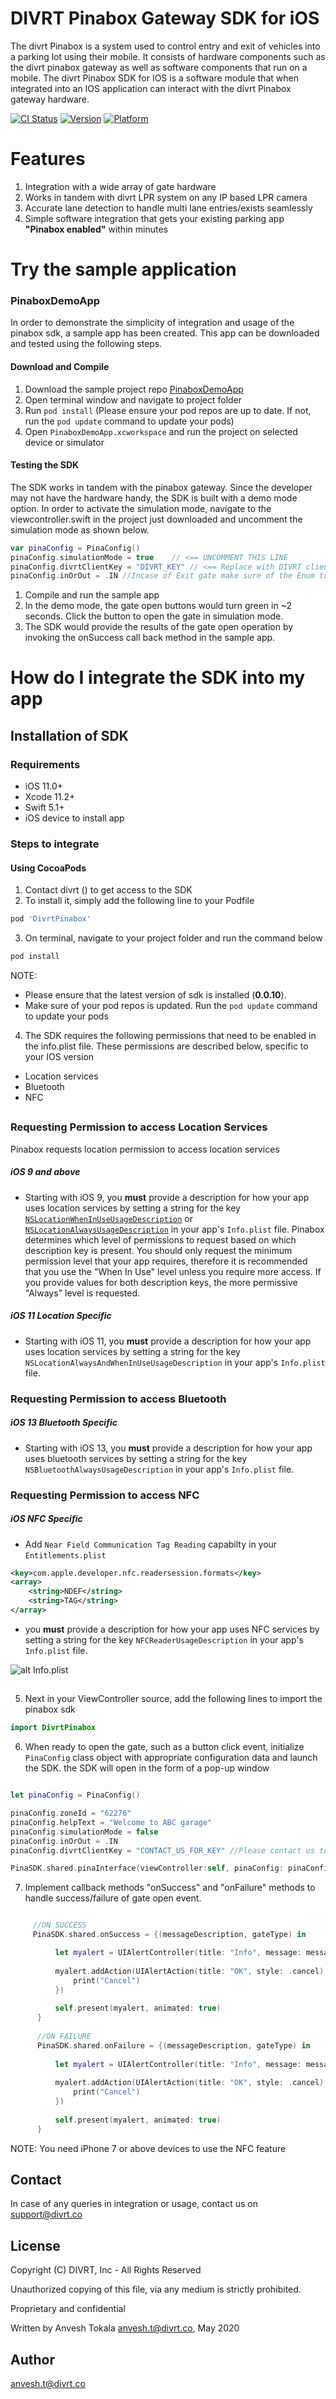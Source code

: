 # DIVRT Pinabox Gateway SDK for iOS
The divrt Pinabox is a system used to control entry and exit of vehicles into a parking lot using their mobile. It consists of hardware components such as the divrt pinabox gateway as well as software components that run on a mobile. The divrt Pinabox SDK for IOS is a software module that when integrated into an IOS application can interact with the divrt Pinabox gateway hardware.

[![CI Status](https://img.shields.io/travis/anvesh.t@divrt.co/PINABOX.svg?style=flat)](https://travis-ci.org/anvesh.t@divrt.co/PINABOX)
[![Version](https://img.shields.io/cocoapods/v/PINABOX.svg?style=flat)](https://cocoapods.org/pods/PINABOX)
[![Platform](https://img.shields.io/cocoapods/p/PINABOX.svg?style=flat)](https://cocoapods.org/pods/PINABOX)

# Features

1. Integration with a wide array of gate hardware
1. Works in tandem with divrt LPR system on any IP based LPR camera
1. Accurate lane detection to handle multi lane entries/exists seamlessly  
1. Simple software integration that gets your existing parking app **"Pinabox enabled"** within minutes


# Try the sample application
### PinaboxDemoApp 
In order to demonstrate the simplicity of integration and usage of the pinabox sdk, a sample app has been created. This app can be downloaded and tested using the following steps.
#### Download and Compile


1. Download the sample project repo [PinaboxDemoApp](https://github.com/divrt/pinabox_ios_sdk.git)
1. Open terminal window and navigate to project folder
1. Run `pod install` (Please ensure your pod repos are up to date. If not, run the `pod update` command to update your pods)
1. Open `PinaboxDemoApp.xcworkspace` and run the project on selected device or simulator

#### Testing the SDK 
The SDK works in tandem with the pinabox gateway. Since the developer may not have the hardware handy, the SDK is built with a demo mode option. In order to activate the simulation mode, navigate to the viewcontroller.swift in the project just downloaded and uncomment the simulation mode as shown below.



```swift
var pinaConfig = PinaConfig()
pinaConfig.simulationMode = true    // <== UNCOMMENT THIS LINE
pinaConfig.divrtClientKey = "DIVRT_KEY" // <== Replace with DIVRT client key. Contact support.divrt.co for key
pinaConfig.inOrOut = .IN //Incase of Exit gate make sure of the Enum to be .EXIT
```
1. Compile and run the sample app
2. In the demo mode, the gate open buttons would turn green in ~2 seconds. Click the button to open the gate in simulation mode.
3. The SDK would provide the results of the gate open operation by invoking the onSuccess call back method in the sample app.

# How do I integrate the SDK into my app 

## Installation of SDK

### Requirements
- iOS 11.0+ 
- Xcode 11.2+
- Swift 5.1+
- iOS device to install app

### Steps to integrate

#### Using CocoaPods
1. Contact divrt () to get access to the SDK
2. To install it, simply add the following line to your Podfile
```ruby 
pod 'DivrtPinabox' 
```
3. On terminal, navigate to your project folder and run the command below  
``` java
pod install 
```
NOTE: 
* Please ensure that the latest version of sdk is installed (**0.0.10**).
* Make sure of your pod repos is updated. Run the `pod update` command to update your pods 


4. The SDK requires the following permissions that need to be enabled in the info.plist file. These permissions are described below, specific to your IOS version
* Location services
* Bluetooth
* NFC

##
### Requesting Permission to access Location Services
Pinabox requests location permission to access location services 

##### iOS 9 and above
* Starting with iOS 9, you **must** provide a description for how your app uses location services by setting a string for the key [`NSLocationWhenInUseUsageDescription`](https://developer.apple.com/library/ios/documentation/General/Reference/InfoPlistKeyReference/Articles/CocoaKeys.html#//apple_ref/doc/uid/TP40009251-SW26) or [`NSLocationAlwaysUsageDescription`](https://developer.apple.com/library/ios/documentation/General/Reference/InfoPlistKeyReference/Articles/CocoaKeys.html#//apple_ref/doc/uid/TP40009251-SW18) in your app's `Info.plist` file. Pinabox determines which level of permissions to request based on which description key is present. You should only request the minimum permission level that your app requires, therefore it is recommended that you use the "When In Use" level unless you require more access. If you provide values for both description keys, the more permissive "Always" level is requested.

##### iOS 11 Location Specific
* Starting with iOS 11, you **must** provide a description for how your app uses location services by setting a string for the key `NSLocationAlwaysAndWhenInUseUsageDescription` in your app's `Info.plist` file.

### Requesting Permission to access Bluetooth
##### iOS 13 Bluetooth Specific
* Starting with iOS 13, you **must** provide a description for how your app uses bluetooth services by setting a string for the key `NSBluetoothAlwaysUsageDescription` in your app's `Info.plist` file.

### Requesting Permission to access NFC
##### iOS NFC Specific

* Add `Near Field Communication Tag Reading` capabilty in your `Entitlements.plist`
```xml
<key>com.apple.developer.nfc.readersession.formats</key>
<array>
    <string>NDEF</string>
    <string>TAG</string>
</array>
```

* you **must** provide a description for how your app uses NFC services by setting a string for the key `NFCReaderUsageDescription` in your app's `Info.plist` file.

![alt Info.plist](https://github.com/divrt/pinabox_ios_sdk/blob/master/InfoPlist.png)

##
5. Next in your ViewController source, add the following lines to import the pinabox sdk 
```swift
import DivrtPinabox
```
6. When ready to open the gate, such as a button click event, initialize ``` PinaConfig ``` class object with appropriate configuration data and launch the SDK. the SDK will open in the form of a pop-up window 

```swift

let pinaConfig = PinaConfig()

pinaConfig.zoneId = "62276"
pinaConfig.helpText = "Welcome to ABC garage"
pinaConfig.simulationMode = false
pinaConfig.inOrOut = .IN
pinaConfig.divrtClientKey = "CONTACT_US_FOR_KEY" //Please contact us to get your key"

PinaSDK.shared.pinaInterface(viewController:self, pinaConfig: pinaConfig)
```

7. Implement callback methods "onSuccess" and "onFailure" methods to handle success/failure of gate open event.
```swift

     //ON SUCCESS 
     PinaSDK.shared.onSuccess = {(messageDescription, gateType) in

          let myalert = UIAlertController(title: "Info", message: messageDescription, preferredStyle: .alert)
          
          myalert.addAction(UIAlertAction(title: "OK", style: .cancel) { (action:UIAlertAction!) in
              print("Cancel")
          })
          
          self.present(myalert, animated: true)
      }
      
      //ON FAILURE
      PinaSDK.shared.onFailure = {(messageDescription, gateType) in
       
          let myalert = UIAlertController(title: "Info", message: messageDescription, preferredStyle: .alert)
          
          myalert.addAction(UIAlertAction(title: "OK", style: .cancel) { (action:UIAlertAction!) in
              print("Cancel")
          })
          
          self.present(myalert, animated: true)
      }


```

NOTE: You need iPhone 7 or above devices to use the NFC feature 

## Contact
In case of any queries in integration or usage, contact us on support@divrt.co

## License
Copyright (C) DIVRT, Inc - All Rights Reserved

Unauthorized copying of this file, via any medium is strictly prohibited.

Proprietary and confidential

Written by Anvesh Tokala <anvesh.t@divrt.co>, May 2020

## Author

anvesh.t@divrt.co
 
